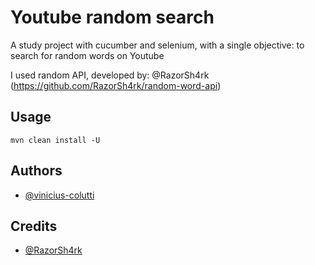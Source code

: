 # Youtube random search

A study project with cucumber and selenium, with a single objective: to search for random words on Youtube

I used random API, developed by: @RazorSh4rk (https://github.com/RazorSh4rk/random-word-api)


## Usage

```shell
mvn clean install -U
```


## Authors

- [@vinicius-colutti](https://www.github.com/vinicius-colutti)


## Credits

- [@RazorSh4rk](https://github.com/RazorSh4rk)
